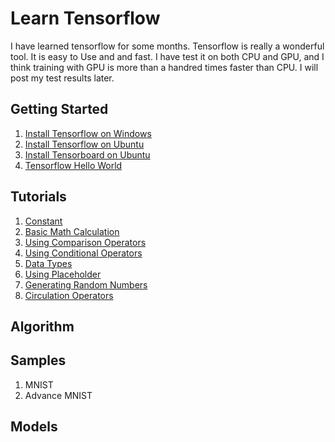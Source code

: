 # Learn Tensorflow

I have learned tensorflow for some months. Tensorflow is really a wonderful tool. It is easy to Use and and fast. I have test it on both CPU and GPU, and I think training with GPU is more than a handred times faster than CPU. I will post my test results later.

## Getting Started

1. [Install Tensorflow on Windows](https://github.com/tengge1/learn-tensorflow/tree/master/001_install_tensorflow_on_windows/README.md)
2. [Install Tensorflow on Ubuntu](https://github.com/tengge1/learn-tensorflow/tree/master/002_install_tensorflow_on_ubuntu/README.md)
3. [Install Tensorboard on Ubuntu](https://github.com/tengge1/learn-tensorflow/tree/master/003_install_tensorboard_on_ubuntu/README.md)
4. [Tensorflow Hello World](https://github.com/tengge1/learn-tensorflow/tree/master/004_tensorflow_hello_world/example004.py)

## Tutorials

1. [Constant](https://github.com/tengge1/learn-tensorflow/tree/master/101_constant/example101.py)
2. [Basic Math Calculation](https://github.com/tengge1/learn-tensorflow/tree/master/102_basic_math_calculation/example102.py)
3. [Using Comparison Operators](https://github.com/tengge1/learn-tensorflow/blob/master/103_using_comparison_operators/example103.py)
4. [Using Conditional Operators](https://github.com/tengge1/learn-tensorflow/blob/master/104_using_conditional_operators/example104.py)
5. [Data Types](https://github.com/tengge1/learn-tensorflow/blob/master/105_data_types/example105.py)
6. [Using Placeholder](https://github.com/tengge1/learn-tensorflow/blob/master/106_using_placeholder/example106.py)
7. [Generating Random Numbers](https://github.com/tengge1/learn-tensorflow/blob/master/107_generating_random_numbers/example107.py)
8. [Circulation Operators](https://github.com/tengge1/learn-tensorflow/blob/master/108_circulation_operators/example108.py)

## Algorithm

## Samples

1. MNIST
2. Advance MNIST

## Models
